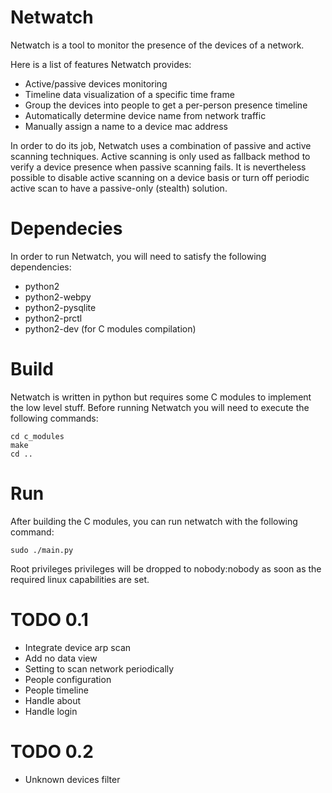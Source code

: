 # Netwatch

Netwatch is a tool to monitor the presence of the devices of a network.

Here is a list of features Netwatch provides:
- Active/passive devices monitoring
- Timeline data visualization of a specific time frame
- Group the devices into people to get a per-person presence timeline
- Automatically determine device name from network traffic
- Manually assign a name to a device mac address

In order to do its job, Netwatch uses a combination of passive and active scanning techniques.
Active scanning is only used as fallback method to verify a device presence when
passive scanning fails. It is nevertheless possible to disable active scanning on
a device basis or turn off periodic active scan to have a passive-only (stealth) solution.

# Dependecies

In order to run Netwatch, you will need to satisfy the following dependencies:

- python2
- python2-webpy
- python2-pysqlite
- python2-prctl
- python2-dev (for C modules compilation)

# Build

Netwatch is written in python but requires some C modules to implement the low
level stuff. Before running Netwatch you will need to execute the following commands:

```
cd c_modules
make
cd ..
```

# Run

After building the C modules, you can run netwatch with the following command:

```
sudo ./main.py
```

Root privileges privileges will be dropped to nobody:nobody as soon as the
required linux capabilities are set.

# TODO 0.1
- Integrate device arp scan
- Add no data view
- Setting to scan network periodically
- People configuration
- People timeline
- Handle about
- Handle login

# TODO 0.2
- Unknown devices filter
